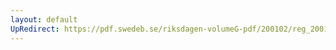 ```yaml
---
layout: default
UpRedirect: https://pdf.swedeb.se/riksdagen-volumeG-pdf/200102/reg_200102/reg_200102_0441.pdf
---
```

